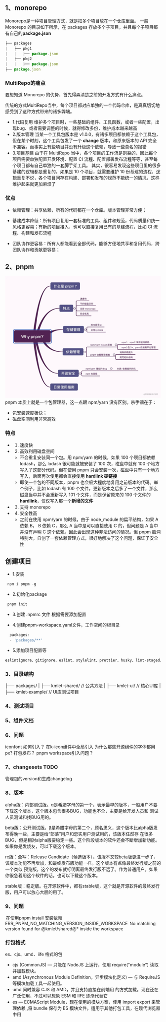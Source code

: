 ## 1、monorepo
Monorepo是一种项目管理方式，就是把多个项目放在一个仓库里面。
一般 Monorepo 的目录如下所示，在 packages 存放多个子项目，并且每个子项目都有自己的**package.json**
```js
├── packages
|   ├── pkg1
|   |   ├── package.json
|   ├── pkg2
|   |   ├── package.json
├── package.json

```
### MultiRepo的痛点
要想知道 Monorepo 的优势，首先得弄清楚之前的开发方式有什么痛点。

传统的方式MultiRepo当中，每个项目都对应单独的一个代码仓库，是真真切切地感受到了这种方式带来的诸多弊端。
- 1.代码复用
   维护多个项目时，一些基础的组件、工具函数，或者一些配置，出现bug、或者需要调整的时候，就得修改多份，维护成本越来越高
- 2.版本管理
  当某一个工具包版本是 v1.0.0，有诸多项目都依赖于这个工具包，但在某个时刻，这个工具包发了一个 **change** 版本，和原来版本的 API 完全不兼容。而事实上有些项目并没有升级这个依赖，导致一些莫名的报错
- 3.项目基建
    由于在 MultiRepo 当中，各个项目的工作流是割裂的，因此每个项目需要单独配置开发环境、配置 CI 流程、配置部署发布流程等等，甚至每个项目都有自己单独的一套脚手架工具。
    其实，很容易发现这些项目里的很多基建的逻辑都是重复的，如果是 10 个项目，就需要维护 10 份基建的流程，逻辑重复不说，各个项目间存在构建、部署和发布的规范不能统一的情况，这样维护起来就更加麻烦了

### 优点
- 依赖管理：共享依赖，所有的代码都在一个仓库。版本管理非常方便；

- 基建成本降低：所有项目复用一套标准的工具、组件和规范，代码质量和统一风格更容易；有新的项目接入，也可以直接复用已有的基建流程，比如 CI 流程、构建和发布流程

- 团队协作更容易：所有人都能看到全部代码，能够方便地共享和复用代码，跨团队协作和贡献更容易；


## 2、pnpm
![image](./pnpm.png)
pnpm 本质上就是一个包管理器，这一点跟 npm/yarn 没有区别。杀手锏在于：
- 包安装速度极快；
- 磁盘空间利用非常高效

### 特点
- 1. 速度快
- 2. 高效利用磁盘空间
  - 不会重复安装同一个包。用 npm/yarn 的时候，如果 100 个项目都依赖 lodash，那么 lodash 很可能就被安装了 100 次，磁盘中就有 100 个地方写入了这部分代码。但在使用 pnpm 只会安装一次，磁盘中只有一个地方写入，后面再次使用都会直接使用 **hardlink 硬链接**
  - 即使一个包的不同版本，pnpm 也会极大程度地复用之前版本的代码。举个例子，比如 lodash 有 100 个文件，更新版本之后多了一个文件，那么磁盘当中并不会重新写入 101 个文件，而是保留原来的 100 个文件的 **hardlink**，仅仅写入那一个**新增的文件**
- 3. 支持 monorepo
- 4. 安全性高
  - 之前在使用 npm/yarn 的时候，由于 node_module 的扁平结构，如果 A 依赖 B， B 依赖 C，那么 A 当中是可以直接使用 C 的，但问题是 A 当中并没有声明 C 这个依赖。因此会出现这种非法访问的情况。但 pnpm 脑洞特别大，自创了一套依赖管理方式，很好地解决了这个问题，保证了安全性

## 创建项目

- 1.安装
```js
 npm i pnpm -g
```

- 2.初始化package
```js
 pnpm init
```
- 3.创建 .npmrc 文件
  根据需要添加配置

- 4.创建pnpm-workspace.yaml文件，工作空间的根目录
```js
  packages:
  - 'packages/**'
```
- 5.添加项目配置等
```js
eslintignore、gitignore、eslint、stylelint、prettier、husky、lint-staged、commitlint
```


### 3、目录结构
├── packages/
|   ├── kmlet-shared/      // 公共方法
|   ├── kmlet-ui/          // 核心UI库
|   ├── kmlet-example/         // UI库测试项目

### 4、测试项目

### 5、组件文档


### 6、问题
iconfont 如何引入？  在k-icon组件中全局引入
为什么那些开源组件的字体都用px?
打包发布？
pnpm workspace引入问题？


### 7、changesets TODO

管理包的version和生成changelog

### 8、版本
alpha版：内部测试版。α是希腊字母的第一个，表示最早的版本，一般用户不要下载这个版本，这个版本包含很多BUG，功能也不全，主要是给开发人员和 测试人员测试和找BUG用的。

beta版：公开测试版。β是希腊字母的第二个，顾名思义，这个版本比alpha版发布得晚一些，主要是给“部落”用户和忠实用户测试用的，该版本任然存 在很多BUG，但是相对alpha版要稳定一些。这个阶段版本的软件还会不断增加新功能。如果你是发烧友，可以下载这个版本。

rc版：全写：Release Candidate（候选版本），该版本又较beta版更进一步了，该版本功能不再增加，和最终发布版功能一样。这个版本有点像最终发行版之前的一个类似 预览版，这个的发布就标明离最终发行版不远了。作为普通用户，如果你很急着用这个软件的话，也可以下载这个版本。

stable版：稳定版。在开源软件中，都有stable版，这个就是开源软件的最终发行版，用户可以放心大胆的用了。

### 9、问题
 在使用pnpm install 安装依赖 ERR_PNPM_NO_MATCHING_VERSION_INSIDE_WORKSPACE  No matching version found for @kmlet/shared@* inside the workspace

### 打包格式
 es、cjs、umd、iife 格式的包
- cjs (CommonJS) — 只能在 NodeJS 上运行，使用 require("module") 读取并加载模块。
- amd (Asynchronous Module Definition，异步模块化定义) — 与 RequireJS 等模块加载工具一起使用。
- umd 同时兼容 CJS 和 AMD，并且支持直接在前端用 <script src="lib.umd.js"></script> 的方式加载。现在还在广泛使用，不过可以想象 ESM 和 IIFE 逐渐代替它
- es — ECMAScript Module，现在使用的模块方案，使用 import export 来管理依赖 ,将 bundle 保存为 ES 模块文件。适用于其他打包工具，在现代浏览器中用 <script type=module> 标签引入,package.json 添加 "type": "module" 来使用。


### Git 贡献提交规范

   规范
  - `feat` 增加新功能
  - `fix` 修复问题/BUG
  - `style` 代码风格相关无影响运行结果的
  - `perf` 优化/性能提升
  - `refactor` 重构
  - `revert` 撤销修改
  - `test` 测试相关
  - `docs` 文档/注释
  - `chore` 依赖更新/脚手架配置修改等
  - `workflow` 工作流改进
  - `ci` 持续集成
  - `types` 类型定义文件更改
  - `wip` 开发中